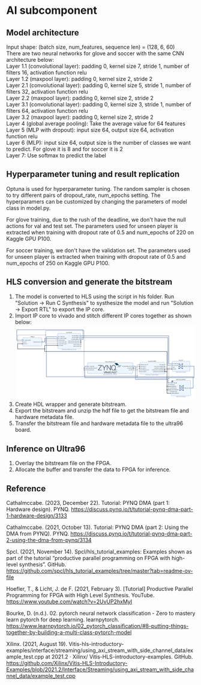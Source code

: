 # AI subcomponent

## Model architecture
Input shape: (batch size, num_features, sequence len) = (128, 6, 60)\
There are two neural networks for glove and soccer with the same CNN architecture below:\
Layer 1.1 (convolutional layer): padding 0, kernel size 7, stride 1, number of filters 16, activation function relu\
Layer 1.2 (maxpool layer): padding 0, kernel size 2, stride 2\
Layer 2.1 (convolutional layer): padding 0, kernel size 5, stride 1, number of filters 32, activation function relu\
Layer 2.2 (maxpool layer): padding 0, kernel size 2, stride 2\
Layer 3.1 (convolutional layer): padding 0, kernel size 3, stride 1, number of filters 64, activation function relu\
Layer 3.2 (maxpool layer): padding 0, kernel size 2, stride 2\
Layer 4 (global average pooling): Take the average value for 64 features\
Layer 5 (MLP with dropout): input size 64, output size 64, activation function relu\
Layer 6 (MLP): input size 64, output size is the number of classes we want to predict. For glove it is 8 and for soccer it is 2\
Layer 7: Use softmax to predict the label 

## Hyperparameter tuning and result replication
Optuna is used for hyperparameter tuning. The random sampler is chosen to try different pairs of dropout_rate, num_epochs setting. The hyperparamers can be customized by changing the parameters of model class in model.py.

For glove training, due to the rush of the deadline, we don't have the null actions for val and test set. The parameters used for unseen player is extracted when training with dropout rate of 0.5 and num_epochs of 220 on Kaggle GPU P100.

For soccer training, we don't have the validation set. The parameters used for unseen player is extracted when training with dropout rate of 0.5 and num_epochs of 250 on Kaggle GPU P100.

## HLS conversion and generate the bitstream
1) The model is converted to HLS using the script in hls folder. Run "Solution -> Run C Synthesis" to systhesize the model and run "Solution -> Export RTL" to export the IP core.
2) Import IP core to vivado and stitch different IP cores together as shown below:
![image](screenshots/block.png)
3) Create HDL wrapper and generate bitstream.
4) Export the bitstream and unzip the hdf file to get the bitstream file and hardware metadata file.
5) Transfer the bitstream file and hardware metadata file to the ultra96 board.

## Inference on Ultra96
1) Overlay the bitstream file on the FPGA.
2) Allocate the buffer and transfer the data to FPGA for inference.

## Reference
Cathalmccabe. (2023, December 22). Tutorial: PYNQ DMA (part 1: Hardware design). PYNQ. https://discuss.pynq.io/t/tutorial-pynq-dma-part-1-hardware-design/3133 

Cathalmccabe. (2021, October 13). Tutorial: PYNQ DMA (part 2: Using the DMA from PYNQ). PYNQ. https://discuss.pynq.io/t/tutorial-pynq-dma-part-2-using-the-dma-from-pynq/3134 

Spcl. (2021, November 14). Spcl/hls_tutorial_examples: Examples shown as part of the tutorial “productive parallel programming on FPGA with high-level synthesis”. GitHub. https://github.com/spcl/hls_tutorial_examples/tree/master?tab=readme-ov-file 

Hoefler, T., & Licht, J. de F. (2021, February 3). [Tutorial] Productive Parallel Programming for FPGA with High Level Synthesis. YouTube. https://www.youtube.com/watch?v=2UvUP2hxMyI 

Bourke, D. (n.d.). 02. pytorch neural network classification - Zero to mastery learn pytorch for deep learning. learnpytorch. https://www.learnpytorch.io/02_pytorch_classification/#8-putting-things-together-by-building-a-multi-class-pytorch-model 

Xilinx. (2021, August 19). Vitis-hls-introductory-examples/interface/streaming/using_axi_stream_with_side_channel_data/example_test.cpp at 2021.2 · Xilinx/
Vitis-HLS-introductory-examples. GitHub. https://github.com/Xilinx/Vitis-HLS-Introductory-Examples/blob/2021.2/Interface/Streaming/using_axi_stream_with_side_channel_data/example_test.cpp 

